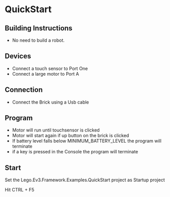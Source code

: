 ﻿# QuickStart
## Building Instructions
* No need to build a robot.

## Devices
* Connect a touch sensor to Port One
* Connect a large motor to Port A

## Connection
* Connect the Brick using a Usb cable

## Program
* Motor will run until touchsensor is clicked 
* Motor will start again if up button on the brick is clicked
* If battery level falls below MINIMUM_BATTERY_LEVEL the program will terminate
* if a key is pressed in the Console the program will terminate

## Start
Set the Lego.Ev3.Framework.Examples.QuickStart project as Startup project

Hit CTRL + F5